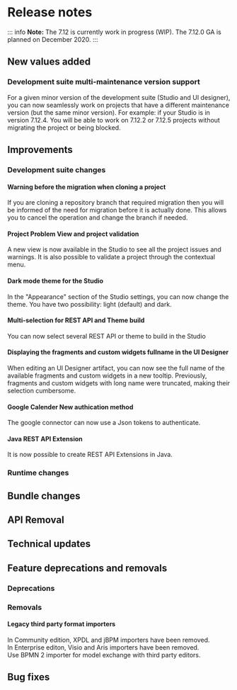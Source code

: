 # Release notes

::: info
**Note:** The 7.12 is currently work in progress (WIP). The 7.12.0 GA is planned on December 2020.
:::

## New values added
### Development suite multi-maintenance version support
For a given minor version of the development suite (Studio and UI designer), you can now seamlessly work on projects that have a different maintenance version (but the same minor version).
For example: if your Studio is in version 7.12.4. You will be able to work on 7.12.2 or 7.12.5 projects without migrating the project or being blocked.

## Improvements

### Development suite changes
#### Warning before the migration when cloning a project
If you are cloning a repository branch that required migration then you will be informed of the need for migration before it is actually done. This allows you to cancel the operation and change the branch if needed.

#### Project Problem View and project validation
A new view is now available in the Studio to see all the project issues and warnings. It is also possible to validate a project through the contextual menu.

#### Dark mode theme for the Studio
In the "Appearance" section of the Studio settings, you can now change the theme. You have two possibility: light (default) and dark.

#### Multi-selection for REST API and Theme build
You can now select several REST API or theme to build in the Studio

#### Displaying the fragments and custom widgets fullname in the UI Designer
When editing an UI Designer artifact, you can now see the full name of the available fragments and custom widgets in a new tooltip. Previously, fragments and custom widgets with long name were truncated, making their selection cumbersome.

#### Google Calender New authication method
The google connector can now use a Json tokens to authenticate.

#### Java REST API Extension
It is now possible to create REST API Extensions in Java.

### Runtime changes

## Bundle changes

## API Removal

## Technical updates

## Feature deprecations and removals

### Deprecations

### Removals

#### Legacy third party format importers
In Community edition, XPDL and jBPM importers have been removed.  
In Enterprise editon, Visio and Aris importers have been removed.  
Use BPMN 2 importer for model exchange with third party editors.


## Bug fixes
